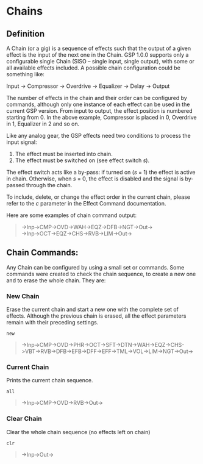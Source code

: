 # Chains

## Definition

A Chain (or a gig) is a sequence of effects such that the output of a given effect is the input of the next one in the Chain. GSP 1.0.0 supports only a configurable single Chain (SISO – single input, single output), with some or all available effects included. A possible chain configuration could be something like:

Input $\rightarrow$ Compressor $\rightarrow$ Overdrive $\rightarrow$ Equalizer $\rightarrow$ Delay $\rightarrow$ Output

The number of effects in the chain and their order can be configured by commands, although only one instance of each effect can be used in the current GSP version. From input to output, the effect position is numbered starting from 0. In the above example, Compressor is placed in 0, Overdrive in 1, Equalizer in 2 and so on.

Like any analog gear, the GSP effects need two conditions to process the input signal:

1)	The effect must be inserted into chain.
2)	The effect must be switched on (see effect switch *s*).

The effect switch acts like a by-pass: if turned on (*s* = 1) the effect is active in chain. Otherwise, when *s* = 0, the effect is disabled and the signal is by-passed through the chain.

To include, delete, or change the effect order in the current chain, please refer to the *c* parameter in the Effect Command documentation.

Here are some examples of chain command output:

> ->Inp->CMP->OVD->WAH->EQZ->DFB->NGT->Out-> <br>
> ->Inp->OCT->EQZ->CHS->RVB->LIM->Out-></br>

## Chain Commands:

Any Chain can be configured by using a small set or commands. Some commands were created to check the chain sequence, to create a new one and to erase the whole chain. They are:

### New Chain

Erase the current chain and start a new one with the complete set of effects. Although the previous chain is erased, all the effect parameters remain with their preceding settings.

	new

> ->Inp->CMP->OVD->PHR->OCT->SFT->DTN->WAH->EQZ->CHS->VBT->RVB->DFB->EFB->DFF->EFF->TML->VOL->LIM->NGT->Out->


### Current Chain

Prints the current chain sequence.

	all

> ->Inp->CMP->OVD->RVB->Out->

### Clear Chain

Clear the whole chain sequence (no effects left on chain)

	clr

> ->Inp->Out->

